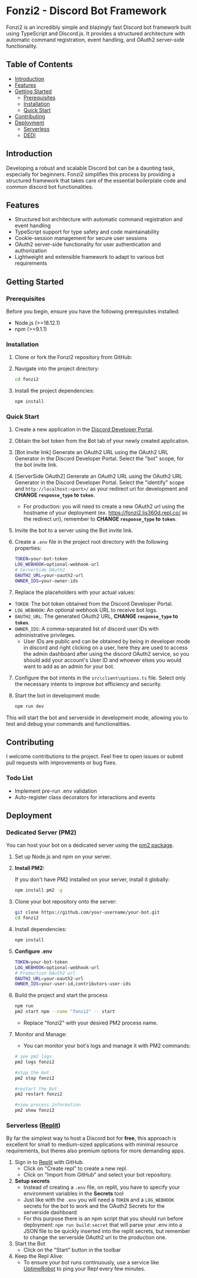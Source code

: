 # Fonzi2 - Discord Bot Framework

Fonzi2 is an incredibly simple and blazingly fast Discord bot framework built using TypeScript and Discord.js. It provides a structured architecture with automatic command registration, event handling, and OAuth2 server-side functionality.

## Table of Contents

- [Introduction](#introduction)
- [Features](#features)
- [Getting Started](#getting-started)
  - [Prerequisites](#prerequisites)
  - [Installation](#installation)
  - [Quick Start](#quick-start)
- [Contributing](#contributing)
- [Deployment](#deployment)
  - [Serverless](#serverless-replit)
  - [DEDI](#dedicated-server-pm2)

## Introduction

Developing a robust and scalable Discord bot can be a daunting task, especially for beginners. Fonzi2 simplifies this process by providing a structured framework that takes care of the essential boilerplate code and common discord bot functionalities.

## Features

- Structured bot architecture with automatic command registration and event handling
- TypeScript support for type safety and code maintainability
- Cookie-session management for secure user sessions
- OAuth2 server-side functionality for user authentication and authorization
- Lightweight and extensible framework to adapt to various bot requirements

## Getting Started

### Prerequisites

Before you begin, ensure you have the following prerequisites installed:

- Node.js (>=18.12.1)
- npm (>=9.1.1)

### Installation

1. Clone or fork the Fonzi2 repository from GitHub:

2. Navigate into the project directory:

    ```bash
    cd fonzi2
    ```

3. Install the project dependencies:

    ```bash
    npm install
    ```

### Quick Start

1. Create a new application in the [Discord Developer Portal](https://discord.com/developers/applications).

2. Obtain the bot token from the Bot tab of your newly created application.

3. [Bot invite link] Generate an OAuth2 URL using the OAuth2 URL Generator in the Discord Developer Portal. Select the "bot" scope, for the bot invite link.

4. [ServerSide OAuth2] Generate an OAuth2 URL using the OAuth2 URL Generator in the Discord Developer Portal. Select the "identify" scope and `http://localhost:<port>/` as your redirect uri for development and **CHANGE `response_type` to `token`**.

    - For production: you will need to create a new OAuth2 url using the hostname of your deployment (ex. https://fonzi2.ljs360d.repl.co/ as the redirect uri), remember to **CHANGE `response_type` to `token`**.

5. Invite the bot to a server using the Bot invite link.

6. Create a `.env` file in the project root directory with the following properties:

    ```bash
    TOKEN=your-bot-token
    LOG_WEBHOOK=optional-webhook-url
    # ServerSide OAuth2 
    OAUTH2_URL=your-oauth2-url
    OWNER_IDS=your-owner-ids
    ```

6. Replace the placeholders with your actual values:

- `TOKEN`: The bot token obtained from the Discord Developer Portal.
- `LOG_WEBHOOK`: An optional webhook URL to receive bot logs.
- `OAUTH2_URL`: The generated OAuth2 URL, **CHANGE `response_type` to `token`**.
- `OWNER_IDS`: A comma-separated list of discord user IDs with administrative privileges.
    - User IDs are public and can be obtained by being in developer mode in discord and right clicking on a user, here they are used to access the admin dashboard after using the discord OAuth2 service, so you should add your account's User ID and whoever elses you would want to add as an admin for your bot.

7. Configure the bot intents in the `src\client\options.ts` file. Select only the necessary intents to improve bot efficiency and security.

8. Start the bot in development mode:

    ```bash
    npm run dev
    ```

This will start the bot and serverside in development mode, allowing you to test and debug your commands and functionalities.

## Contributing

I welcome contributions to the project. Feel free to open issues or submit pull requests with improvements or bug fixes.

### Todo List

- Implement pre-run .env validation
- Auto-register class decorators for interactions and events

## Deployment

### Dedicated Server (PM2)

You can host your bot on a dedicated server using the [pm2 package](https://pm2.keymetrics.io).

1. Set up Node.js and npm on your server.
2. **Install PM2:**

   If you don't have PM2 installed on your server, install it globally:

   ```bash
   npm install pm2 -g
   ```

3. Clone your bot repository onto the server:

   ```bash
   git clone https://github.com/your-username/your-bot.git
   cd fonzi2
   ```

4. Install dependencies:
   ```bash
   npm install
   ```
5. **Configure .env**
   ```bash
   TOKEN=your-bot-token
   LOG_WEBHOOK=optional-webhook-url
   # Production OAuth2 url
   OAUTH2_URL=your-oauth2-url
   OWNER_IDS=your-user-id,contributors-user-ids
   ```
6. Build the project and start the process
   ```bash
   npm run  
   pm2 start npm --name "fonzi2" -- start
   ```
   - Replace "fonzi2" with your desired PM2 process name.
7. Monitor and Manage:

   - You can monitor your bot's logs and manage it with PM2 commands:

   ```bash
   # see pm2 logs
   pm2 logs fonzi2

   #stop the bot
   pm2 stop fonzi2

   #restart the bot
   pm2 restart fonzi2

   #view process information
   pm2 show fonzi2
   ```

### Serverless ([Replit](https://replit.com))

By far the simplest way to host a Discord bot for **free**, this approach is excellent for small to medium-sized applications with minimal resource requirements, but theres also premium options for more demanding apps.

1. Sign in to [Replit](https://replit.com) with GitHub.
   - Click on "Create repl" to create a new repl.
   - Click on "Import from GitHub" and select your bot repository.
2. **Setup secrets**
   - Instead of creating a `.env` file, on replit, you have to specify your environment variables in the **Secrets** tool
   - Just like with the `.env` you will need a `TOKEN` and a `LOG_WEBHOOK` secrets for the bot to work and the OAuth2 Secrets for the serverside dashboard
   - For this purpose there is an npm script that you should run before deployment: `npm run build:secret` that will parse your .env into a JSON file to be quickly inserted into the replit secrets, but remember to change the serverside OAuth2 url to the production one.  
3. Start the Bot
   - Click on the "Start" button in the toolbar
4. Keep the Repl Alive:
   - To ensure your bot runs continuously, use a service like [UptimeRobot](https://uptimerobot.com) to ping your Repl every few minutes.